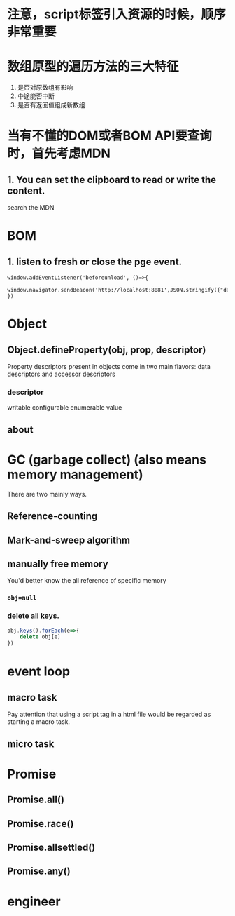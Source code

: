 
# 注意，script标签引入资源的时候，顺序非常重要

# 数组原型的遍历方法的三大特征
1. 是否对原数组有影响
2. 中途能否中断
3. 是否有返回值组成新数组

# 当有不懂的DOM或者BOM API要查询时，首先考虑MDN
## 1. You can set the clipboard to read or write the content.
search the MDN

# BOM
## 1. listen to fresh or close the pge event.
```
window.addEventListener('beforeunload', ()=>{
    window.navigator.sendBeacon('http://localhost:8081',JSON.stringify({"data":'bye!'}))
})
```

# Object
## Object.defineProperty(obj, prop, descriptor)
Property descriptors present in objects come in two main flavors:
data descriptors and accessor descriptors

### descriptor
writable
configurable
enumerable
value

## about 

# GC (garbage collect) (also means memory management)
There are two mainly ways.
## Reference-counting

## Mark-and-sweep algorithm

## manually free memory
You'd better know the all reference of specific memory
### `obj=null`

### delete all keys.
```JavaScript
obj.keys().forEach(e=>{
    delete obj[e]
})
```

# event loop
## macro task
Pay attention that using a script tag in a html file would be regarded as starting a macro task.

## micro task

# Promise
## Promise.all()

## Promise.race()

## Promise.allsettled()

## Promise.any()

# engineer